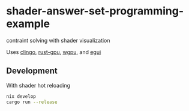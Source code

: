 # shader-answer-set-programming-example
contraint solving with shader visualization

Uses
[clingo](https://github.com/potassco/clingo-rs),
[rust-gpu](https://github.com/Rust-GPU/rust-gpu),
[wgpu](https://github.com/gfx-rs/wgpu), and
[egui](https://github.com/emilk/egui)

## Development
With shader hot reloading
```bash
nix develop
cargo run --release
```
